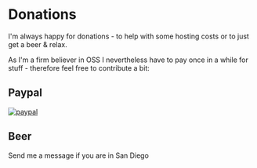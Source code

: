# Donations

I'm always happy for donations - to help with some hosting costs or to just get a beer & relax.

As I'm a firm believer in OSS I nevertheless have to pay once in a while for stuff - therefore feel free to contribute a bit:

## Paypal

[![paypal](https://www.paypalobjects.com/en_US/i/btn/btn_donate_LG.gif)](https://www.paypal.com/cgi-bin/webscr?cmd=_s-xclick&hosted_button_id=BR3VEY4ANCZNQ&source=url)

## Beer

Send me a message if you are in San Diego
